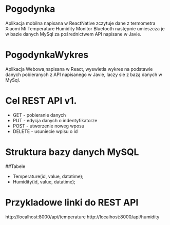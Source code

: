 # Pogodynka 

Aplikacja mobilna napisana w ReactNative zczytuje dane z termometra Xiaomi Mi Temperature Humidity Monitor Bluetooth
następnie umieszcza je w bazie danych MySql za pośrednictwem API napisane w Javie.

# PogodynkaWykres

Aplikacja Webowa,napisana w React, wyswietla wykres na podstawie danych pobieranych z API napisanego w Javie, laczy sie z bazą danych w MySql.

# Cel REST API v1.
- GET	 - pobieranie danych
- PUT	 - edycja danych o indentyfikatorze
- POST - utworzenie noweg wposu
- DELETE - usuniecie wpisu o id

# Struktura bazy danych MySQL

##Tabele
- Temperature(id, value, datatime);
- Humidity(id, value, datatime);

# Przykladowe linki do REST API
http://localhost:8000/api/temperature
http://localhost:8000/api/humidity






